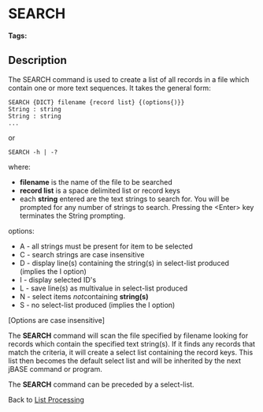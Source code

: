 # SEARCH

<PageHeader />

**Tags:**
<badge text='records' vertical='middle' />
<badge text='lists' vertical='middle' />

## Description

The SEARCH command is used to create a list of all records in a file which contain one or more text sequences. It takes the general form:

```
SEARCH {DICT} filename {record list} {(options{)}}
String : string
String : string
...
```

or

```
SEARCH -h | -?
```

where:

- **filename** is the name of the file to be searched
- **record list** is a space delimited list or record keys
- each **string** entered are the text strings to search for. You will be prompted for any number of strings to search. Pressing the &lt;Enter&gt; key terminates the String prompting.

options:

- A - all strings must be present for item to be selected
- C - search strings are case insensitive
- D - display line(s) containing the string(s) in select-list produced (implies the I option)
- I - display selected ID's
- L - save line(s) as multivalue in select-list produced
- N - select items *not*containing **string(s)**
- S - no select-list produced (implies the I option)

[Options are case insensitive]

The **SEARCH** command will scan the file specified by filename looking for records which contain the specified text string(s). If it finds any records that match the criteria, it will create a select list containing the record keys. This list then becomes the default select list and will be inherited by the next jBASE command or program.

The **SEARCH** command can be preceded by a select-list.

Back to [List Processing](./../list-processing)

  
<PageFooter />
